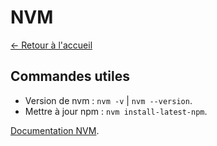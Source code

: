 # NVM

[← Retour à l'accueil](/README.md)

## Commandes utiles

* Version de nvm : `nvm -v` | `nvm --version`.
* Mettre à jour npm : `nvm install-latest-npm`.

[Documentation NVM](https://github.com/nvm-sh/nvm).
